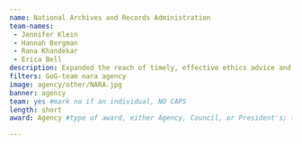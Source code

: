```yaml
---
name: National Archives and Records Administration
team-names: 
 - Jennifer Klein
 - Hannah Bergman
 - Rana Khandekar
 - Erica Bell
description: Expanded the reach of timely, effective ethics advice and training. As a result, the team reached over 1,250 NARA employees nationwide by utilizing engaging technology and other multimedia platforms. 
filters: GoG-team nara agency
image: agency/other/NARA.jpg
banner: agency
team: yes #mark no if an individual, NO CAPS 
length: short
award: Agency #type of award, either Agency, Council, or President's; this is case sensitive so make sure to match the options listed exactly. This section generates the format of the card

---
```

